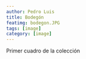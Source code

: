 ```yaml
---
author: Pedro Luis
title: Bodegón
featimg: bodegon.JPG
tags: [image]
category: [image]
---
```

Primer cuadro de la colección
